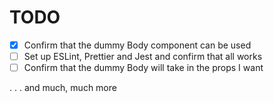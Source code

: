 # TODO

- [x] Confirm that the dummy Body component can be used
- [ ] Set up ESLint, Prettier and Jest and confirm that all works
- [ ] Confirm that the dummy Body will take in the props I want

. . . and much, much more
